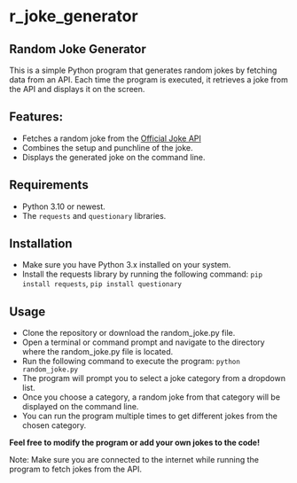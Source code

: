 # r_joke_generator

## **Random Joke Generator**
This is a simple Python program that generates random jokes by fetching data from an API. Each time the program is executed, it retrieves a joke from the API and displays it on the screen.

## Features:
- Fetches a random joke from the [Official Joke API](https://official-joke-api.appspot.com/)
- Combines the setup and punchline of the joke.
- Displays the generated joke on the command line.
## Requirements
- Python 3.10 or newest.
- The `requests` and `questionary` libraries.
## Installation
- Make sure you have Python 3.x installed on your system.
- Install the requests library by running the following command:
```pip install requests```, ```pip install questionary```
## Usage
- Clone the repository or download the random_joke.py file.
- Open a terminal or command prompt and navigate to the directory where the random_joke.py file is located.
- Run the following command to execute the program:
```python random_joke.py```
- The program will prompt you to select a joke category from a dropdown list.
- Once you choose a category, a random joke from that category will be displayed on the command line.
- You can run the program multiple times to get different jokes from the chosen category.

**Feel free to modify the program or add your own jokes to the code!**

Note: Make sure you are connected to the internet while running the program to fetch jokes from the API.
